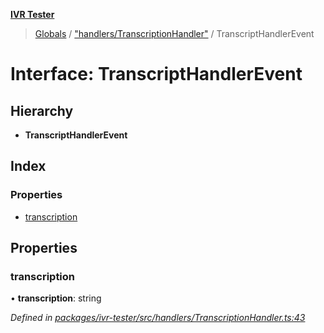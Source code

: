 **[IVR Tester](../README.md)**

> [Globals](../README.md) / ["handlers/TranscriptionHandler"](../modules/_handlers_transcriptionhandler_.md) / TranscriptHandlerEvent

# Interface: TranscriptHandlerEvent

## Hierarchy

* **TranscriptHandlerEvent**

## Index

### Properties

* [transcription](_handlers_transcriptionhandler_.transcripthandlerevent.md#transcription)

## Properties

### transcription

•  **transcription**: string

*Defined in [packages/ivr-tester/src/handlers/TranscriptionHandler.ts:43](https://github.com/SketchingDev/ivr-tester/blob/86cd37b/packages/ivr-tester/src/handlers/TranscriptionHandler.ts#L43)*
